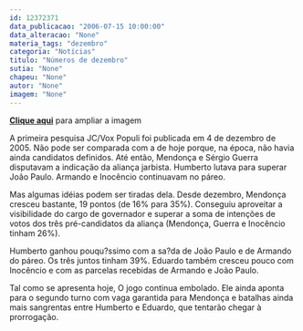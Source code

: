 ```yaml
---
id: 12372371
data_publicacao: "2006-07-15 10:00:00"
data_alteracao: "None"
materia_tags: "dezembro"
categoria: "Notícias"
titulo: "Números de dezembro"
sutia: "None"
chapeu: "None"
autor: "None"
imagem: "None"
---
```

<p><P><STRONG><A href=\"https://www2.uol.com.br/JC/sites/blogdaseleicoes/imagens/info_voxpopuli_dez05.gif\" target=_blank>Clique aqui</A></STRONG> para ampliar a imagem</P></p>
<p><P>A primeira pesquisa JC/Vox Populi foi publicada em 4 de dezembro de 2005. Não pode ser comparada com a de hoje porque, na época, não havia ainda candidatos definidos. Até então, Mendonça e Sérgio Guerra disputavam a indicação da aliança jarbista. Humberto lutava para superar João Paulo. Armando e Inocêncio continuavam no páreo.</P></p>
<p><P>Mas algumas idéias podem ser tiradas dela. Desde dezembro, Mendonça cresceu bastante, 19 pontos (de 16% para 35%). Conseguiu aproveitar a visibilidade do cargo de governador e superar a soma de intenções de votos dos três pré-candidatos da aliança (Mendonça, Guerra e Inocêncio tinham 26%).</P></p>
<p><P>Humberto ganhou pouqu?ssimo com a sa?da de João Paulo e de Armando do páreo. Os três juntos tinham 39%. Eduardo também cresceu pouco com Inocêncio e com as parcelas recebidas de Armando e João Paulo.</P></p>
<p><P>Tal como se apresenta hoje, O jogo continua embolado. Ele ainda aponta para o segundo turno com vaga garantida para Mendonça e batalhas ainda mais sangrentas entre Humberto e Eduardo, que tentarão chegar à prorrogação.</P></p>
<p><P>&nbsp;</P> </p>
